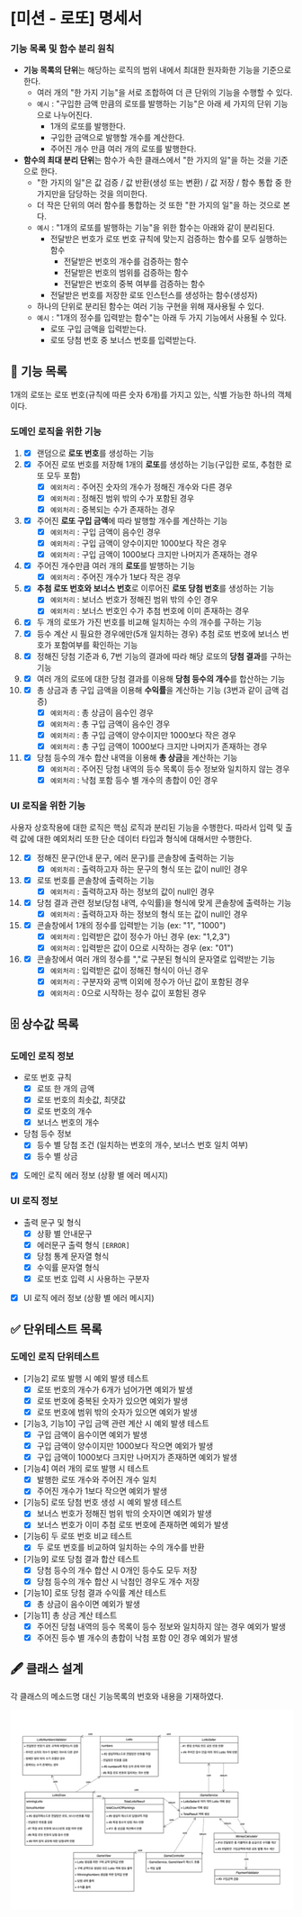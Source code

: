 # [미션 - 로또] 명세서

### 기능 목록 및 함수 분리 원칙

- **기능 목록의 단위**는 해당하는 로직의 범위 내에서 최대한 원자화한 기능을 기준으로 한다.
    - 여러 개의 "한 가지 기능"을 서로 조합하여 더 큰 단위의 기능을 수행할 수 있다.
    - `예시` : "구입한 금액 만큼의 로또를 발행하는 기능"은 아래 세 가지의 단위 기능으로 나누어진다.
        - 1개의 로또를 발행한다.
        - 구입한 금액으로 발행할 개수를 계산한다.
        - 주어진 개수 만큼 여러 개의 로또를 발행한다.
- **함수의 최대 분리 단위**는 함수가 속한 클래스에서 "한 가지의 일"을 하는 것을 기준으로 한다.
    - "한 가지의 일"은 값 검증 / 값 반환(생성 또는 변환) / 값 저장 / 함수 통합 중 한 가지만을 담당하는 것을 의미한다.
    - 더 작은 단위의 여러 함수를 통합하는 것 또한 "한 가지의 일"을 하는 것으로 본다.
    - `예시` : "1개의 로또를 발행하는 기능"을 위한 함수는 아래와 같이 분리된다.
        - 전달받은 번호가 로또 번호 규칙에 맞는지 검증하는 함수를 모두 실행하는 함수
            - 전달받은 번호의 개수를 검증하는 함수
            - 전달받은 번호의 범위를 검증하는 함수
            - 전달받은 번호의 중복 여부를 검증하는 함수
        - 전달받은 번호를 저장한 로또 인스턴스를 생성하는 함수(생성자)
    - 하나의 단위로 분리된 함수는 여러 기능 구현을 위해 재사용될 수 있다.
    - `예시` : "1개의 정수를 입력받는 함수"는 아래 두 가지 기능에서 사용될 수 있다.
        - 로또 구입 금액을 입력받는다.
        - 로또 당첨 번호 중 보너스 번호를 입력받는다.

## 🚀 기능 목록

1개의 로또는 로또 번호(규칙에 따른 숫자 6개)를 가지고 있는, 식별 가능한 하나의 객체이다.

### 도메인 로직을 위한 기능

1.
    - [x] 랜덤으로 **로또 번호**를 생성하는 기능
2.
    - [x] 주어진 로또 번호를 저장해 1개의 **로또**를 생성하는 기능(구입한 로또, 추첨한 로또 모두 포함)
        - [x] `예외처리` : 주어진 숫자의 개수가 정해진 개수와 다른 경우
        - [x] `예외처리` : 정해진 범위 밖의 수가 포함된 경우
        - [x] `예외처리` : 중복되는 수가 존재하는 경우
3.
    - [x] 주어진 **로또 구입 금액**에 따라 발행할 개수를 계산하는 기능
        - [x] `예외처리` : 구입 금액이 음수인 경우
        - [x] `예외처리` : 구입 금액이 양수이지만 1000보다 작은 경우
        - [x] `예외처리` : 구입 금액이 1000보다 크지만 나머지가 존재하는 경우
4.
    - [x] 주어진 개수만큼 여러 개의 **로또**를 발행하는 기능
        - [x]  `예외처리` : 주어진 개수가 1보다 작은 경우
5.
    - [x] **추첨 로또 번호와 보너스 번호**로 이루어진 **로또 당첨 번호**를 생성하는 기능
        - [x] `예외처리` : 보너스 번호가 정해진 범위 밖의 수인 경우
        - [x] `예외처리` : 보너스 번호인 수가 추첨 번호에 이미 존재하는 경우
6.
    - [x] 두 개의 로또가 가진 번호를 비교해 일치하는 수의 개수를 구하는 기능
7.
    - [x] 등수 계산 시 필요한 경우에만(5개 일치하는 경우) 추첨 로또 번호에 보너스 번호가 포함여부를 확인하는 기능
8.
    - [x] 정해진 당첨 기준과 6, 7번 기능의 결과에 따라 해당 로또의 **당첨 결과**를 구하는 기능
9.
    - [x] 여러 개의 로또에 대한 당첨 결과를 이용해 **당첨 등수의 개수**를 합산하는 기능
10.
    - [x] 총 상금과 총 구입 금액을 이용해 **수익률**을 계산하는 기능 (3번과 같이 금액 검증)
        - [x] `예외처리` : 총 상금이 음수인 경우
        - [x] `예외처리` : 총 구입 금액이 음수인 경우
        - [x] `예외처리` : 총 구입 금액이 양수이지만 1000보다 작은 경우
        - [x] `예외처리` : 총 구입 금액이 1000보다 크지만 나머지가 존재하는 경우
11.
    - [x] 당첨 등수의 개수 합산 내역을 이용해 **총 상금**을 계산하는 기능
        - [x] `예외처리` : 주어진 당첨 내역의 등수 목록이 등수 정보와 일치하지 않는 경우
        - [x] `예외처리` : 낙첨 포함 등수 별 개수의 총합이 0인 경우

### UI 로직을 위한 기능

사용자 상호작용에 대한 로직은 핵심 로직과 분리된 기능을 수행한다.
따라서 입력 및 출력 값에 대한 예외처리 또한 단순 데이터 타입과 형식에 대해서만 수행한다.

12.
    - [x] 정해진 문구(안내 문구, 에러 문구)를 콘솔창에 출력하는 기능
        - [x] `예외처리` : 출력하고자 하는 문구의 형식 또는 값이 null인 경우
13.
    - [x] 로또 번호를 콘솔창에 출력하는 기능
        - [x] `예외처리` : 출력하고자 하는 정보의 값이 null인 경우
14.
    - [x] 당첨 결과 관련 정보(당첨 내역, 수익률)을 형식에 맞게 콘솔창에 출력하는 기능
        - [x] `예외처리` : 출력하고자 하는 정보의 형식 또는 값이 null인 경우
15.
    - [x] 콘솔창에서 1개의 정수를 입력받는 기능 (ex: "1", "1000")
        - [x] `예외처리` : 입력받은 값이 정수가 아닌 경우 (ex: "1,2,3")
        - [x] `예외처리` : 입력받은 값이 0으로 시작하는 경우 (ex: "01")
16.
    - [x] 콘솔창에서 여러 개의 정수를 ","로 구분된 형식의 문자열로 입력받는 기능
        - [x] `예외처리` : 입력받은 값이 정해진 형식이 아닌 경우
        - [x] `예외처리` : 구분자와 공백 이외에 정수가 아닌 값이 포함된 경우
        - [X] `예외처리` : 0으로 시작하는 정수 값이 포함된 경우

## 🗄 상수값 목록

### 도메인 로직 정보

- 로또 번호 규칙
    - [x] 로또 한 개의 금액
    - [x] 로또 번호의 최솟값, 최댓값
    - [x] 로또 번호의 개수
    - [x] 보너스 번호의 개수
- 당첨 등수 정보
    - [x] 등수 별 당첨 조건 (일치하는 번호의 개수, 보너스 번호 일치 여부)
    - [x] 등수 별 상금
- [x] 도메인 로직 에러 정보 (상황 별 에러 메시지)

### UI 로직 정보

- 출력 문구 및 형식
    - [x] 상황 별 안내문구
    - [x] 에러문구 출력 형식 `[ERROR]`
    - [x] 당첨 통계 문자열 형식
    - [x] 수익률 문자열 형식
    - [x] 로또 번호 입력 시 사용하는 구분자
- [x] UI 로직 에러 정보 (상황 별 에러 메시지)

## ✅ 단위테스트 목록

### 도메인 로직 단위테스트

- [기능2] 로또 발행 시 예외 발생 테스트
    - [x] 로또 번호의 개수가 6개가 넘어가면 예외가 발생
    - [x] 로또 번호에 중복된 숫자가 있으면 예외가 발생
    - [x] 로또 번호에 범위 밖의 숫자가 있으면 예외가 발생
- [기능3, 기능10] 구입 금액 관련 계산 시 예외 발생 테스트
    - [x] 구입 금액이 음수이면 예외가 발생
    - [x] 구입 금액이 양수이지만 1000보다 작으면 예외가 발생
    - [x] 구입 금액이 1000보다 크지만 나머지가 존재하면 예외가 발생
- [기능4] 여러 개의 로또 발행 시 테스트
    - [x] 발행한 로또 개수와 주어진 개수 일치
    - [x] 주어진 개수가 1보다 작으면 예외가 발생
- [기능5] 로또 당첨 번호 생성 시 예외 발생 테스트
    - [x] 보너스 번호가 정해진 범위 밖의 숫자이면 예외가 발생
    - [x] 보너스 번호가 이미 추첨 로또 번호에 존재하면 예외가 발생
- [기능6] 두 로또 번호 비교 테스트
    - [x] 두 로또 번호를 비교하여 일치하는 수의 개수를 반환
- [기능9] 로또 당첨 결과 합산 테스트
    - [x] 당첨 등수의 개수 합산 시 0개인 등수도 모두 저장
    - [x] 당첨 등수의 개수 합산 시 낙첨인 경우도 개수 저장
- [기능10] 로또 당첨 결과 수익률 계산 테스트
    - [x] 총 상금이 음수이면 예외가 발생
- [기능11] 총 상금 계산 테스트
    - [x] 주어진 당첨 내역의 등수 목록이 등수 정보와 일치하지 않는 경우 예외가 발생
    - [x] 주어진 등수 별 개수의 총합이 낙첨 포함 0인 경우 예외가 발생

## 🖋 클래스 설계

각 클래스의 메소드명 대신 기능목록의 번호와 내용을 기재하였다.

![이미지](class-diagram.drawio.png)